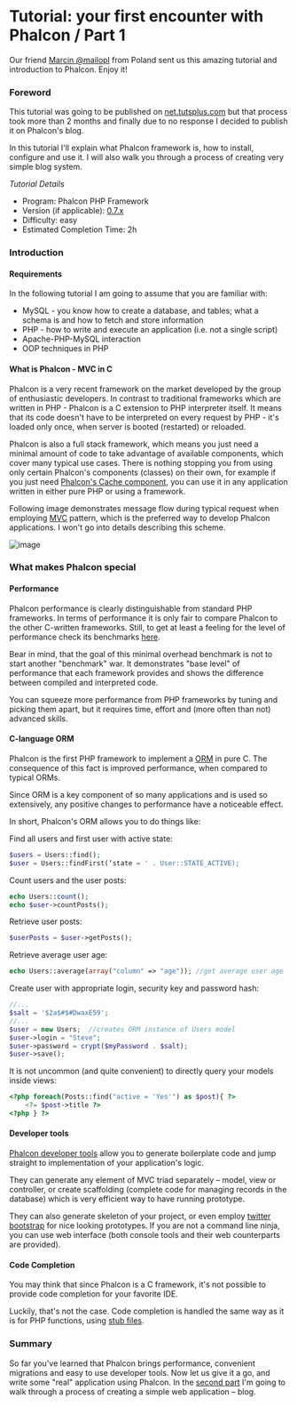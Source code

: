 <!--
slug: tutorial-your-first-encounter-with-phalcon-part
date: Mon Nov 26 2012 23:42:00 GMT-0500 (EST)
tags: tutorial, php, phalcon
title: Tutorial: your first encounter with Phalcon / Part 1
id: 36646589046
link: http://blog.phalconphp.com/post/36646589046/tutorial-your-first-encounter-with-phalcon-part
raw: {"blog_name":"phalconphp","id":36646589046,"post_url":"http://blog.phalconphp.com/post/36646589046/tutorial-your-first-encounter-with-phalcon-part","slug":"tutorial-your-first-encounter-with-phalcon-part","type":"text","date":"2012-11-27 04:42:00 GMT","timestamp":1353991320,"state":"published","format":"html","reblog_key":"aTP7twcP","tags":["tutorial","php","phalcon"],"short_url":"http://tmblr.co/Z6PumvY8Jf9s","highlighted":[],"note_count":3,"title":"Tutorial: your first encounter with Phalcon / Part 1","body":"<div class=\"highlightb\">Our friend <a href=\"https://twitter.com/mailopl\">Marcin @mailopl</a> from Poland sent us this amazing tutorial and introduction to Phalcon. Enjoy it!</div>\n<h3>Foreword</h3>\n<p>This tutorial was going to be published on <a href=\"http://net.tutsplus.com/\">net.tutsplus.com</a> but that process took more than 2 months and finally due to no response I decided to publish it on Phalcon&rsquo;s blog.</p>\n<p>In this tutorial I&rsquo;ll explain what Phalcon framework is, how to install, configure and use it. I will also walk you through a process of creating very simple blog system.</p>\n<p><em>Tutorial Details</em></p>\n<ul><li>Program: Phalcon PHP Framework</li>\n<li>Version (if applicable): <a href=\"http://phalconphp.com/download\">0.7.x</a></li>\n<li>Difficulty: easy</li>\n<li>Estimated Completion Time: 2h</li>\n</ul><h3>Introduction</h3>\n<h4>Requirements</h4>\n<p>In the following tutorial I am going to assume that you are familiar with:</p>\n<ul><li>MySQL - you know how to create a database, and tables; what a schema is and how to fetch and store information</li>\n<li>PHP - how to write and execute an application (i.e. not a single script)</li>\n<li>Apache-PHP-MySQL interaction</li>\n<li>OOP techniques in PHP</li>\n</ul><h4>What is Phalcon - MVC in C</h4>\n<p>Phalcon is a very recent framework on the market developed by the group of enthusiastic developers. In contrast to traditional frameworks which are written in PHP - Phalcon is a C extension to PHP interpreter itself. It means that its code doesn't have to be interpreted on every request by PHP - it's loaded only once, when server is booted (restarted) or reloaded.</p>\n<p>Phalcon is also a full stack framework, which means you just need a minimal amount of code to take advantage of available components, which cover many typical use cases. There is nothing stopping you from using only certain Phalcon&rsquo;s components (classes) on their own, for example if you just need <a href=\"http://docs.phalconphp.com/en/latest/reference/cache.html\">Phalcon's Cache component</a>, you can use it in any application written in either pure PHP or using a framework.</p>\n<p>Following image demonstrates message flow during typical request when employing <a href=\"http://en.wikipedia.org/wiki/Model%E2%80%93view%E2%80%93controller\">MVC</a> pattern, which is the preferred way to develop Phalcon applications. I won&rsquo;t go into details describing this scheme.</p>\n<div align=\"center\"><img alt=\"image\" src=\"http://static.phalconphp.com/blog/img/mvc-c.png\"/></div>\n<h3>What makes Phalcon special</h3>\n<h4>Performance</h4>\n<p>Phalcon performance is clearly distinguishable from standard PHP frameworks. In terms of performance it is only fair to compare Phalcon to the other C-written frameworks. Still, to get at least a feeling for the level of performance check its benchmarks <a href=\"http://docs.phalconphp.com/en/latest/reference/benchmark.html\">here</a>.</p>\n<p>Bear in mind, that the goal of this minimal overhead benchmark is not to start another "benchmark" war. It demonstrates &ldquo;base level&rdquo; of performance that each framework provides and shows the difference between compiled and interpreted code.</p>\n<p>You can squeeze more performance from PHP frameworks by tuning and picking them apart, but it requires time, effort and (more often than not) advanced skills.</p>\n<h4>C-language ORM</h4>\n<p>Phalcon is the first PHP framework to implement a <a href=\"http://docs.phalconphp.com/en/latest/reference/models.html\">ORM</a> in pure C. The consequence of this fact is improved performance, when compared to typical ORMs.</p>\n<p>Since ORM is a key component of so many applications and is used so extensively, any positive changes to performance have a noticeable effect.</p>\n<p>In short, Phalcon's ORM allows you to do things like:</p>\n<p>Find all users and first user with active state:</p>\n<pre class=\"sh_php sh_sourceCode\">$users = Users::find();\n$user = Users::findFirst(‘state = ' . User::STATE_ACTIVE); \n</pre>\n<p>Count users and the user posts:</p>\n<pre class=\"sh_php sh_sourceCode\">echo Users::count(); \necho $user-&gt;countPosts(); \n</pre>\n<p>Retrieve user posts:</p>\n<pre class=\"sh_php sh_sourceCode\">$userPosts = $user-&gt;getPosts(); \n</pre>\n<p>Retrieve average user age:</p>\n<pre class=\"sh_php sh_sourceCode\">echo Users::average(array(\"column\" =&gt; \"age\")); //get average user age\n</pre>\n<p>Create user with appropriate login, security key and password hash:</p>\n<pre class=\"sh_php sh_sourceCode\">//...\n$salt = '<span class=\"s1\">$2a$</span>#$#DwaxE59';\n//...\n$user = new Users;  //creates ORM instance of Users model\n$user-&gt;login = \"Steve\";\n$user-&gt;password = crypt($myPassword . $salt); \n$user-&gt;save();\n</pre>\n<p>It is not uncommon (and quite convenient) to directly query your models inside views:</p>\n<pre class=\"sh_php sh_sourceCode\">&lt;?php foreach(Posts::find(\"active = 'Yes'\") as $post){ ?&gt;\n    &lt;?= $post-&gt;title ?&gt;\n&lt;?php } ?&gt;\n</pre>\n<h4>Developer tools</h4>\n<p><a href=\"http://docs.phalconphp.com/en/latest/reference/tools.html\">Phalcon developer tools</a> allow you to generate boilerplate code and jump straight to implementation of your application&rsquo;s logic.</p>\n<p>They can generate any element of MVC triad separately – model, view or controller, or create scaffolding (complete code for managing records in the database) which is very efficient way to have running prototype.</p>\n<p>They can also generate skeleton of your project, or even employ <a href=\"http://docs.phalconphp.com/en/latest/reference/tools.html#scaffold-with-twitter-bootstrap\">twitter bootstrap</a> for nice looking prototypes. If you are not a command line ninja, you can use web interface (both console tools and their web counterparts are provided).</p>\n<h4>Code Completion</h4>\n<p>You may think that since Phalcon is a C framework, it's not possible to provide code completion for your favorite IDE.</p>\n<p>Luckily, that's not the case. Code completion is handled the same way as it is for PHP functions, using <a href=\"https://github.com/phalcon/phalcon-devtools/tree/master/ide/phpstorm\">stub files</a>.</p>\n<h3>Summary</h3>\n<p>So far you&rsquo;ve learned that Phalcon brings performance, convenient migrations and easy to use developer tools. Now let us give it a go, and write some &ldquo;real&rdquo; application using Phalcon. In the <a href=\"http://blog.phalconphp.com/post/36648855158/tutorial-your-first-encounter-with-phalcon-part-2\">second part</a> I&rsquo;m going to walk through a process of creating a simple web application – blog.</p>","reblog":{"tree_html":"","comment":"<div class=\"highlightb\">Our friend <a href=\"https://twitter.com/mailopl\">Marcin @mailopl</a> from Poland sent us this amazing tutorial and introduction to Phalcon. Enjoy it!</div>\n<h3>Foreword</h3>\n<p>This tutorial was going to be published on <a href=\"http://net.tutsplus.com/\">net.tutsplus.com</a> but that process took more than 2 months and finally due to no response I decided to publish it on Phalcon&rsquo;s blog.</p>\n<p>In this tutorial I&rsquo;ll explain what Phalcon framework is, how to install, configure and use it. I will also walk you through a process of creating very simple blog system.</p>\n<p><em>Tutorial Details</em></p>\n<ul><li>Program: Phalcon PHP Framework</li>\n<li>Version (if applicable): <a href=\"http://phalconphp.com/download\">0.7.x</a></li>\n<li>Difficulty: easy</li>\n<li>Estimated Completion Time: 2h</li>\n</ul><h3>Introduction</h3>\n<h4>Requirements</h4>\n<p>In the following tutorial I am going to assume that you are familiar with:</p>\n<ul><li>MySQL - you know how to create a database, and tables; what a schema is and how to fetch and store information</li>\n<li>PHP - how to write and execute an application (i.e. not a single script)</li>\n<li>Apache-PHP-MySQL interaction</li>\n<li>OOP techniques in PHP</li>\n</ul><h4>What is Phalcon - MVC in C</h4>\n<p>Phalcon is a very recent framework on the market developed by the group of enthusiastic developers. In contrast to traditional frameworks which are written in PHP - Phalcon is a C extension to PHP interpreter itself. It means that its code doesn&rsquo;t have to be interpreted on every request by PHP - it&rsquo;s loaded only once, when server is booted (restarted) or reloaded.</p>\n<p>Phalcon is also a full stack framework, which means you just need a minimal amount of code to take advantage of available components, which cover many typical use cases. There is nothing stopping you from using only certain Phalcon&rsquo;s components (classes) on their own, for example if you just need <a href=\"http://docs.phalconphp.com/en/latest/reference/cache.html\">Phalcon&rsquo;s Cache component</a>, you can use it in any application written in either pure PHP or using a framework.</p>\n<p>Following image demonstrates message flow during typical request when employing <a href=\"http://en.wikipedia.org/wiki/Model%E2%80%93view%E2%80%93controller\">MVC</a> pattern, which is the preferred way to develop Phalcon applications. I won&rsquo;t go into details describing this scheme.</p>\n<div align=\"center\"><img alt=\"image\" src=\"http://static.phalconphp.com/blog/img/mvc-c.png\"></div>\n<h3>What makes Phalcon special</h3>\n<h4>Performance</h4>\n<p>Phalcon performance is clearly distinguishable from standard PHP frameworks. In terms of performance it is only fair to compare Phalcon to the other C-written frameworks. Still, to get at least a feeling for the level of performance check its benchmarks <a href=\"http://docs.phalconphp.com/en/latest/reference/benchmark.html\">here</a>.</p>\n<p>Bear in mind, that the goal of this minimal overhead benchmark is not to start another &ldquo;benchmark&rdquo; war. It demonstrates &ldquo;base level&rdquo; of performance that each framework provides and shows the difference between compiled and interpreted code.</p>\n<p>You can squeeze more performance from PHP frameworks by tuning and picking them apart, but it requires time, effort and (more often than not) advanced skills.</p>\n<h4>C-language ORM</h4>\n<p>Phalcon is the first PHP framework to implement a <a href=\"http://docs.phalconphp.com/en/latest/reference/models.html\">ORM</a> in pure C. The consequence of this fact is improved performance, when compared to typical ORMs.</p>\n<p>Since ORM is a key component of so many applications and is used so extensively, any positive changes to performance have a noticeable effect.</p>\n<p>In short, Phalcon&rsquo;s ORM allows you to do things like:</p>\n<p>Find all users and first user with active state:</p>\n<pre class=\"sh_php sh_sourceCode\">$users = Users::find();\n$user = Users::findFirst(&lsquo;state = &rsquo; . User::STATE_ACTIVE); \n</pre>\n<p>Count users and the user posts:</p>\n<pre class=\"sh_php sh_sourceCode\">echo Users::count(); \necho $user-&gt;countPosts(); \n</pre>\n<p>Retrieve user posts:</p>\n<pre class=\"sh_php sh_sourceCode\">$userPosts = $user-&gt;getPosts(); \n</pre>\n<p>Retrieve average user age:</p>\n<pre class=\"sh_php sh_sourceCode\">echo Users::average(array(\"column\" =&gt; \"age\")); //get average user age\n</pre>\n<p>Create user with appropriate login, security key and password hash:</p>\n<pre class=\"sh_php sh_sourceCode\">//...\n$salt = '<span class=\"s1\">$2a$</span>#$#DwaxE59';\n//...\n$user = new Users;  //creates ORM instance of Users model\n$user-&gt;login = \"Steve\";\n$user-&gt;password = crypt($myPassword . $salt); \n$user-&gt;save();\n</pre>\n<p>It is not uncommon (and quite convenient) to directly query your models inside views:</p>\n<pre class=\"sh_php sh_sourceCode\">&lt;?php foreach(Posts::find(\"active = 'Yes'\") as $post){ ?&gt;\n    &lt;?= $post-&gt;title ?&gt;\n&lt;?php } ?&gt;\n</pre>\n<h4>Developer tools</h4>\n<p><a href=\"http://docs.phalconphp.com/en/latest/reference/tools.html\">Phalcon developer tools</a> allow you to generate boilerplate code and jump straight to implementation of your application&rsquo;s logic.</p>\n<p>They can generate any element of MVC triad separately &ndash; model, view or controller, or create scaffolding (complete code for managing records in the database) which is very efficient way to have running prototype.</p>\n<p>They can also generate skeleton of your project, or even employ <a href=\"http://docs.phalconphp.com/en/latest/reference/tools.html#scaffold-with-twitter-bootstrap\">twitter bootstrap</a> for nice looking prototypes. If you are not a command line ninja, you can use web interface (both console tools and their web counterparts are provided).</p>\n<h4>Code Completion</h4>\n<p>You may think that since Phalcon is a C framework, it&rsquo;s not possible to provide code completion for your favorite IDE.</p>\n<p>Luckily, that&rsquo;s not the case. Code completion is handled the same way as it is for PHP functions, using <a href=\"https://github.com/phalcon/phalcon-devtools/tree/master/ide/phpstorm\">stub files</a>.</p>\n<h3>Summary</h3>\n<p>So far you&rsquo;ve learned that Phalcon brings performance, convenient migrations and easy to use developer tools. Now let us give it a go, and write some &ldquo;real&rdquo; application using Phalcon. In the <a href=\"http://blog.phalconphp.com/post/36648855158/tutorial-your-first-encounter-with-phalcon-part-2\">second part</a> I&rsquo;m going to walk through a process of creating a simple web application &ndash; blog.</p>"},"trail":[{"blog":{"name":"phalconphp","theme":{"header_full_width":1117,"header_full_height":426,"header_focus_width":758,"header_focus_height":426,"avatar_shape":"square","background_color":"#FAFAFA","body_font":"Helvetica Neue","header_bounds":"0,937,426,179","header_image":"http://static.tumblr.com/be2b0380984b972b47699d457f4c0ffb/ivjir8a/815nn0qo7/tumblr_static_28z87js742xwowwo0kco04ogs.jpg","header_image_focused":"http://static.tumblr.com/be2b0380984b972b47699d457f4c0ffb/ivjir8a/laHnn0qo9/tumblr_static_tumblr_static_28z87js742xwowwo0kco04ogs_focused_v3.jpg","header_image_scaled":"http://static.tumblr.com/be2b0380984b972b47699d457f4c0ffb/ivjir8a/815nn0qo7/tumblr_static_28z87js742xwowwo0kco04ogs_2048_v2.jpg","header_stretch":true,"link_color":"#529ECC","show_avatar":true,"show_description":true,"show_header_image":true,"show_title":true,"title_color":"#444444","title_font":"Gibson","title_font_weight":"bold"}},"post":{"id":"36646589046"},"content":"<div class=\"highlightb\">Our friend <a href=\"https://twitter.com/mailopl\">Marcin @mailopl</a> from Poland sent us this amazing tutorial and introduction to Phalcon. Enjoy it!</div>\n<h3>Foreword</h3>\n<p>This tutorial was going to be published on <a href=\"http://net.tutsplus.com/\">net.tutsplus.com</a> but that process took more than 2 months and finally due to no response I decided to publish it on Phalcon's blog.</p>\n<p>In this tutorial I'll explain what Phalcon framework is, how to install, configure and use it. I will also walk you through a process of creating very simple blog system.</p>\n<p><em>Tutorial Details</em></p>\n<ul><li>Program: Phalcon PHP Framework</li>\n<li>Version (if applicable): <a href=\"http://phalconphp.com/download\">0.7.x</a></li>\n<li>Difficulty: easy</li>\n<li>Estimated Completion Time: 2h</li>\n</ul><h3>Introduction</h3>\n<h4>Requirements</h4>\n<p>In the following tutorial I am going to assume that you are familiar with:</p>\n<ul><li>MySQL - you know how to create a database, and tables; what a schema is and how to fetch and store information</li>\n<li>PHP - how to write and execute an application (i.e. not a single script)</li>\n<li>Apache-PHP-MySQL interaction</li>\n<li>OOP techniques in PHP</li>\n</ul><h4>What is Phalcon - MVC in C</h4>\n<p>Phalcon is a very recent framework on the market developed by the group of enthusiastic developers. In contrast to traditional frameworks which are written in PHP - Phalcon is a C extension to PHP interpreter itself. It means that its code doesn't have to be interpreted on every request by PHP - it's loaded only once, when server is booted (restarted) or reloaded.</p>\n<p>Phalcon is also a full stack framework, which means you just need a minimal amount of code to take advantage of available components, which cover many typical use cases. There is nothing stopping you from using only certain Phalcon's components (classes) on their own, for example if you just need <a href=\"http://docs.phalconphp.com/en/latest/reference/cache.html\">Phalcon's Cache component</a>, you can use it in any application written in either pure PHP or using a framework.</p>\n<p>Following image demonstrates message flow during typical request when employing <a href=\"http://en.wikipedia.org/wiki/Model%E2%80%93view%E2%80%93controller\">MVC</a> pattern, which is the preferred way to develop Phalcon applications. I won't go into details describing this scheme.</p>\n<div align=\"center\"><img alt=\"image\" src=\"http://static.phalconphp.com/blog/img/mvc-c.png\"></div>\n<h3>What makes Phalcon special</h3>\n<h4>Performance</h4>\n<p>Phalcon performance is clearly distinguishable from standard PHP frameworks. In terms of performance it is only fair to compare Phalcon to the other C-written frameworks. Still, to get at least a feeling for the level of performance check its benchmarks <a href=\"http://docs.phalconphp.com/en/latest/reference/benchmark.html\">here</a>.</p>\n<p>Bear in mind, that the goal of this minimal overhead benchmark is not to start another "benchmark" war. It demonstrates "base level" of performance that each framework provides and shows the difference between compiled and interpreted code.</p>\n<p>You can squeeze more performance from PHP frameworks by tuning and picking them apart, but it requires time, effort and (more often than not) advanced skills.</p>\n<h4>C-language ORM</h4>\n<p>Phalcon is the first PHP framework to implement a <a href=\"http://docs.phalconphp.com/en/latest/reference/models.html\">ORM</a> in pure C. The consequence of this fact is improved performance, when compared to typical ORMs.</p>\n<p>Since ORM is a key component of so many applications and is used so extensively, any positive changes to performance have a noticeable effect.</p>\n<p>In short, Phalcon's ORM allows you to do things like:</p>\n<p>Find all users and first user with active state:</p>\n<pre class=\"sh_php sh_sourceCode\">$users = Users::find();\n$user = Users::findFirst(‘state = ' . User::STATE_ACTIVE); \n</pre>\n<p>Count users and the user posts:</p>\n<pre class=\"sh_php sh_sourceCode\">echo Users::count(); \necho $user->countPosts(); \n</pre>\n<p>Retrieve user posts:</p>\n<pre class=\"sh_php sh_sourceCode\">$userPosts = $user->getPosts(); \n</pre>\n<p>Retrieve average user age:</p>\n<pre class=\"sh_php sh_sourceCode\">echo Users::average(array(\"column\" => \"age\")); //get average user age\n</pre>\n<p>Create user with appropriate login, security key and password hash:</p>\n<pre class=\"sh_php sh_sourceCode\">//...\n$salt = '<span class=\"s1\">$2a$</span>#$#DwaxE59';\n//...\n$user = new Users;  //creates ORM instance of Users model\n$user->login = \"Steve\";\n$user->password = crypt($myPassword . $salt); \n$user->save();\n</pre>\n<p>It is not uncommon (and quite convenient) to directly query your models inside views:</p>\n<pre class=\"sh_php sh_sourceCode\"><?php foreach(Posts::find(\"active = 'Yes'\") as $post){ ?>\n    <?= $post->title ?>\n<?php } ?>\n</pre>\n<h4>Developer tools</h4>\n<p><a href=\"http://docs.phalconphp.com/en/latest/reference/tools.html\">Phalcon developer tools</a> allow you to generate boilerplate code and jump straight to implementation of your application's logic.</p>\n<p>They can generate any element of MVC triad separately – model, view or controller, or create scaffolding (complete code for managing records in the database) which is very efficient way to have running prototype.</p>\n<p>They can also generate skeleton of your project, or even employ <a href=\"http://docs.phalconphp.com/en/latest/reference/tools.html#scaffold-with-twitter-bootstrap\">twitter bootstrap</a> for nice looking prototypes. If you are not a command line ninja, you can use web interface (both console tools and their web counterparts are provided).</p>\n<h4>Code Completion</h4>\n<p>You may think that since Phalcon is a C framework, it's not possible to provide code completion for your favorite IDE.</p>\n<p>Luckily, that's not the case. Code completion is handled the same way as it is for PHP functions, using <a href=\"https://github.com/phalcon/phalcon-devtools/tree/master/ide/phpstorm\">stub files</a>.</p>\n<h3>Summary</h3>\n<p>So far you've learned that Phalcon brings performance, convenient migrations and easy to use developer tools. Now let us give it a go, and write some "real" application using Phalcon. In the <a href=\"http://blog.phalconphp.com/post/36648855158/tutorial-your-first-encounter-with-phalcon-part-2\">second part</a> I'm going to walk through a process of creating a simple web application – blog.</p>","content_raw":"<div class=\"highlightb\">Our friend <a href=\"https://twitter.com/mailopl\">Marcin @mailopl</a> from Poland sent us this amazing tutorial and introduction to Phalcon. Enjoy it!</div>\r\n<h3>Foreword</h3>\r\n<p>This tutorial was going to be published on <a href=\"http://net.tutsplus.com/\">net.tutsplus.com</a> but that process took more than 2 months and finally due to no response I decided to publish it on Phalcon's blog.</p>\r\n<p>In this tutorial I'll explain what Phalcon framework is, how to install, configure and use it. I will also walk you through a process of creating very simple blog system.</p>\r\n<p><em>Tutorial Details</em></p>\r\n<ul><li>Program: Phalcon PHP Framework</li>\r\n<li>Version (if applicable): <a href=\"http://phalconphp.com/download\">0.7.x</a></li>\r\n<li>Difficulty: easy</li>\r\n<li>Estimated Completion Time: 2h</li>\r\n</ul><h3>Introduction</h3>\r\n<h4>Requirements</h4>\r\n<p>In the following tutorial I am going to assume that you are familiar with:</p>\r\n<ul><li>MySQL - you know how to create a database, and tables; what a schema is and how to fetch and store information</li>\r\n<li>PHP - how to write and execute an application (i.e. not a single script)</li>\r\n<li>Apache-PHP-MySQL interaction</li>\r\n<li>OOP techniques in PHP</li>\r\n</ul><h4>What is Phalcon - MVC in C</h4>\r\n<p>Phalcon is a very recent framework on the market developed by the group of enthusiastic developers. In contrast to traditional frameworks which are written in PHP - Phalcon is a C extension to PHP interpreter itself. It means that its code doesn&rsquo;t have to be interpreted on every request by PHP - it&rsquo;s loaded only once, when server is booted (restarted) or reloaded.</p>\r\n<p>Phalcon is also a full stack framework, which means you just need a minimal amount of code to take advantage of available components, which cover many typical use cases. There is nothing stopping you from using only certain Phalcon's components (classes) on their own, for example if you just need <a href=\"http://docs.phalconphp.com/en/latest/reference/cache.html\">Phalcon&rsquo;s Cache component</a>, you can use it in any application written in either pure PHP or using a framework.</p>\r\n<p>Following image demonstrates message flow during typical request when employing <a href=\"http://en.wikipedia.org/wiki/Model%E2%80%93view%E2%80%93controller\">MVC</a> pattern, which is the preferred way to develop Phalcon applications. I won't go into details describing this scheme.</p>\r\n<div align=\"center\"><img alt=\"image\" src=\"http://static.phalconphp.com/blog/img/mvc-c.png\"></div>\r\n<h3>What makes Phalcon special</h3>\r\n<h4>Performance</h4>\r\n<p>Phalcon performance is clearly distinguishable from standard PHP frameworks. In terms of performance it is only fair to compare Phalcon to the other C-written frameworks. Still, to get at least a feeling for the level of performance check its benchmarks <a href=\"http://docs.phalconphp.com/en/latest/reference/benchmark.html\">here</a>.</p>\r\n<p>Bear in mind, that the goal of this minimal overhead benchmark is not to start another &ldquo;benchmark&rdquo; war. It demonstrates \"base level\" of performance that each framework provides and shows the difference between compiled and interpreted code.</p>\r\n<p>You can squeeze more performance from PHP frameworks by tuning and picking them apart, but it requires time, effort and (more often than not) advanced skills.</p>\r\n<h4>C-language ORM</h4>\r\n<p>Phalcon is the first PHP framework to implement a <a href=\"http://docs.phalconphp.com/en/latest/reference/models.html\">ORM</a> in pure C. The consequence of this fact is improved performance, when compared to typical ORMs.</p>\r\n<p>Since ORM is a key component of so many applications and is used so extensively, any positive changes to performance have a noticeable effect.</p>\r\n<p>In short, Phalcon&rsquo;s ORM allows you to do things like:</p>\r\n<p>Find all users and first user with active state:</p>\r\n<pre class=\"sh_php sh_sourceCode\">$users = Users::find();\r\n$user = Users::findFirst(&lsquo;state = &rsquo; . User::STATE_ACTIVE); \r\n</pre>\r\n<p>Count users and the user posts:</p>\r\n<pre class=\"sh_php sh_sourceCode\">echo Users::count(); \r\necho $user-&gt;countPosts(); \r\n</pre>\r\n<p>Retrieve user posts:</p>\r\n<pre class=\"sh_php sh_sourceCode\">$userPosts = $user-&gt;getPosts(); \r\n</pre>\r\n<p>Retrieve average user age:</p>\r\n<pre class=\"sh_php sh_sourceCode\">echo Users::average(array(\"column\" =&gt; \"age\")); //get average user age\r\n</pre>\r\n<p>Create user with appropriate login, security key and password hash:</p>\r\n<pre class=\"sh_php sh_sourceCode\">//...\r\n$salt = '<span class=\"s1\">$2a$</span>#$#DwaxE59';\r\n//...\r\n$user = new Users;  //creates ORM instance of Users model\r\n$user-&gt;login = \"Steve\";\r\n$user-&gt;password = crypt($myPassword . $salt); \r\n$user-&gt;save();\r\n</pre>\r\n<p>It is not uncommon (and quite convenient) to directly query your models inside views:</p>\r\n<pre class=\"sh_php sh_sourceCode\">&lt;?php foreach(Posts::find(\"active = 'Yes'\") as $post){ ?&gt;\r\n    &lt;?= $post-&gt;title ?&gt;\r\n&lt;?php } ?&gt;\r\n</pre>\r\n<h4>Developer tools</h4>\r\n<p><a href=\"http://docs.phalconphp.com/en/latest/reference/tools.html\">Phalcon developer tools</a> allow you to generate boilerplate code and jump straight to implementation of your application's logic.</p>\r\n<p>They can generate any element of MVC triad separately &ndash; model, view or controller, or create scaffolding (complete code for managing records in the database) which is very efficient way to have running prototype.</p>\r\n<p>They can also generate skeleton of your project, or even employ <a href=\"http://docs.phalconphp.com/en/latest/reference/tools.html#scaffold-with-twitter-bootstrap\">twitter bootstrap</a> for nice looking prototypes. If you are not a command line ninja, you can use web interface (both console tools and their web counterparts are provided).</p>\r\n<h4>Code Completion</h4>\r\n<p>You may think that since Phalcon is a C framework, it&rsquo;s not possible to provide code completion for your favorite IDE.</p>\r\n<p>Luckily, that&rsquo;s not the case. Code completion is handled the same way as it is for PHP functions, using <a href=\"https://github.com/phalcon/phalcon-devtools/tree/master/ide/phpstorm\">stub files</a>.</p>\r\n<h3>Summary</h3>\r\n<p>So far you've learned that Phalcon brings performance, convenient migrations and easy to use developer tools. Now let us give it a go, and write some \"real\" application using Phalcon. In the <a href=\"http://blog.phalconphp.com/post/36648855158/tutorial-your-first-encounter-with-phalcon-part-2\">second part</a> I'm going to walk through a process of creating a simple web application &ndash; blog.</p>","is_current_item":true,"is_root_item":true}]}
publish: 2012-11-026
-->


Tutorial: your first encounter with Phalcon / Part 1
====================================================

Our friend [Marcin @mailopl](https://twitter.com/mailopl) from Poland
sent us this amazing tutorial and introduction to Phalcon. Enjoy it!

### Foreword

This tutorial was going to be published on
[net.tutsplus.com](http://net.tutsplus.com/) but that process took more
than 2 months and finally due to no response I decided to publish it on
Phalcon's blog.

In this tutorial I'll explain what Phalcon framework is, how to install,
configure and use it. I will also walk you through a process of creating
very simple blog system.

*Tutorial Details*

-   Program: Phalcon PHP Framework
-   Version (if applicable): [0.7.x](http://phalconphp.com/download)
-   Difficulty: easy
-   Estimated Completion Time: 2h

### Introduction

#### Requirements

In the following tutorial I am going to assume that you are familiar
with:

-   MySQL - you know how to create a database, and tables; what a schema
    is and how to fetch and store information
-   PHP - how to write and execute an application (i.e. not a single
    script)
-   Apache-PHP-MySQL interaction
-   OOP techniques in PHP

#### What is Phalcon - MVC in C

Phalcon is a very recent framework on the market developed by the group
of enthusiastic developers. In contrast to traditional frameworks which
are written in PHP - Phalcon is a C extension to PHP interpreter itself.
It means that its code doesn't have to be interpreted on every request
by PHP - it's loaded only once, when server is booted (restarted) or
reloaded.

Phalcon is also a full stack framework, which means you just need a
minimal amount of code to take advantage of available components, which
cover many typical use cases. There is nothing stopping you from using
only certain Phalcon's components (classes) on their own, for example if
you just need [Phalcon's Cache
component](http://docs.phalconphp.com/en/latest/reference/cache.html),
you can use it in any application written in either pure PHP or using a
framework.

Following image demonstrates message flow during typical request when
employing
[MVC](http://en.wikipedia.org/wiki/Model%E2%80%93view%E2%80%93controller)
pattern, which is the preferred way to develop Phalcon applications. I
won't go into details describing this scheme.

![image](http://static.phalconphp.com/blog/img/mvc-c.png)

### What makes Phalcon special

#### Performance

Phalcon performance is clearly distinguishable from standard PHP
frameworks. In terms of performance it is only fair to compare Phalcon
to the other C-written frameworks. Still, to get at least a feeling for
the level of performance check its benchmarks
[here](http://docs.phalconphp.com/en/latest/reference/benchmark.html).

Bear in mind, that the goal of this minimal overhead benchmark is not to
start another "benchmark" war. It demonstrates "base level" of
performance that each framework provides and shows the difference
between compiled and interpreted code.

You can squeeze more performance from PHP frameworks by tuning and
picking them apart, but it requires time, effort and (more often than
not) advanced skills.

#### C-language ORM

Phalcon is the first PHP framework to implement a
[ORM](http://docs.phalconphp.com/en/latest/reference/models.html) in
pure C. The consequence of this fact is improved performance, when
compared to typical ORMs.

Since ORM is a key component of so many applications and is used so
extensively, any positive changes to performance have a noticeable
effect.

In short, Phalcon's ORM allows you to do things like:

Find all users and first user with active state:

```php
$users = Users::find();
$user = Users::findFirst(‘state = ' . User::STATE_ACTIVE); 
```

Count users and the user posts:

```php
echo Users::count(); 
echo $user->countPosts(); 
```

Retrieve user posts:

```php
$userPosts = $user->getPosts(); 
```

Retrieve average user age:

```php
echo Users::average(array("column" => "age")); //get average user age
```

Create user with appropriate login, security key and password hash:

```php
//...
$salt = '$2a$#$#DwaxE59';
//...
$user = new Users;  //creates ORM instance of Users model
$user->login = "Steve";
$user->password = crypt($myPassword . $salt); 
$user->save();
```

It is not uncommon (and quite convenient) to directly query your models
inside views:

```php
<?php foreach(Posts::find("active = 'Yes'") as $post){ ?>
    <?= $post->title ?>
<?php } ?>
```

#### Developer tools

[Phalcon developer
tools](http://docs.phalconphp.com/en/latest/reference/tools.html) allow
you to generate boilerplate code and jump straight to implementation of
your application's logic.

They can generate any element of MVC triad separately – model, view or
controller, or create scaffolding (complete code for managing records in
the database) which is very efficient way to have running prototype.

They can also generate skeleton of your project, or even employ [twitter
bootstrap](http://docs.phalconphp.com/en/latest/reference/tools.html#scaffold-with-twitter-bootstrap)
for nice looking prototypes. If you are not a command line ninja, you
can use web interface (both console tools and their web counterparts are
provided).

#### Code Completion

You may think that since Phalcon is a C framework, it's not possible to
provide code completion for your favorite IDE.

Luckily, that's not the case. Code completion is handled the same way as
it is for PHP functions, using [stub
files](https://github.com/phalcon/phalcon-devtools/tree/master/ide/phpstorm).

### Summary

So far you've learned that Phalcon brings performance, convenient
migrations and easy to use developer tools. Now let us give it a go, and
write some "real" application using Phalcon. In the [second
part](http://blog.phalconphp.com/post/36648855158/tutorial-your-first-encounter-with-phalcon-part-2)
I'm going to walk through a process of creating a simple web application
– blog.

